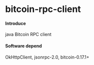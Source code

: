 # bitcoin-rpc-client

#### Introduce
java Bitcoin RPC client

#### Software depend
OkHttpClient, jsonrpc-2.0, bitcoin-0.17.1+

